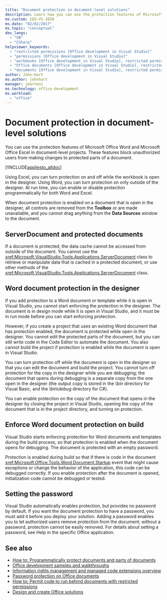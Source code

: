 ```yaml
---
title: "Document protection in document-level solutions"
description: Learn how you can use the protection features of Microsoft Office Word and Microsoft Office Excel in document-level projects.
ms.custom: SEO-VS-2020
ms.date: "02/02/2017"
ms.topic: "conceptual"
dev_langs:
  - "VB"
  - "CSharp"
helpviewer_keywords:
  - "restricted permissions [Office development in Visual Studio]"
  - "permissions [Office development in Visual Studio]"
  - "workbooks [Office development in Visual Studio], restricted permissions"
  - "Office documents [Office development in Visual Studio], restricted permissions"
  - "documents [Office development in Visual Studio], restricted permissions"
author: John-Hart
ms.author: johnhart
manager: jmartens
ms.technology: office-development
ms.workload:
  - "office"
---
```

# Document protection in document-level solutions
  You can use the protection features of Microsoft Office Word and Microsoft Office Excel in document-level projects. These features block unauthorized users from making changes to protected parts of a document.

 [!INCLUDE[appliesto_alldoc](../vsto/includes/appliesto-alldoc-md.md)]

 Using Excel, you can turn protection on and off while the workbook is open in the designer. Using Word, you can turn protection on only outside of the designer. At run time, you can enable or disable protection programmatically for both Word and Excel.

 When document protection is enabled on a document that is open in the designer, all controls are removed from the **Toolbox** or are made unavailable, and you cannot drag anything from the **Data Sources** window to the document.

## ServerDocument and protected documents
 If a document is protected, the data cache cannot be accessed from outside of the document. You cannot use the <xref:Microsoft.VisualStudio.Tools.Applications.ServerDocument> class to retrieve or manipulate data that is cached in a protected document, or use other methods of the <xref:Microsoft.VisualStudio.Tools.Applications.ServerDocument> class.

## Word document protection in the designer
 If you add protection to a Word document or template while it is open in Visual Studio, you cannot start enforcing the protection in the designer. The document is in design mode while it is open in Visual Studio, and it must be in run mode before you can start enforcing protection.

 However, if you create a project that uses an existing Word document that has protection enabled, the document is protected while open in the designer. You cannot edit the protected parts of the document, but you can still write code in the Code Editor to automate the document. You also cannot build the project if protection is enabled while the document is open in Visual Studio.

 You can turn protection off while the document is open in the designer so that you can edit the document and build the project. You cannot turn off protection for the copy in the designer while you are debugging; the document that opens during debugging is a separate copy from the one open in the designer (the output copy is stored in the *\bin* directory for Visual Basic, and the *\bin\debug* directory for C#).

 You can enable protection on the copy of the document that opens in the designer by closing the project in Visual Studio, opening the copy of the document that is in the project directory, and turning on protection.

## Enforce Word document protection on build
 Visual Studio starts enforcing protection for Word documents and templates during the build process, so that protection is enabled when the document opens for debugging. The document is protected with an empty password.

 Protection is enabled during build so that if there is code in the document <xref:Microsoft.Office.Tools.Word.Document.Startup> event that might cause exceptions or change the behavior of the application, this code can be debugged correctly. If you enable protection after the document is opened, initialization code cannot be debugged or tested.

## Setting the password
 Visual Studio automatically enables protection, but provides no password by default. If you want the document protection to have a password, you must add it before you deploy your solution. Adding a password enables you to let authorized users remove protection from the document; without a password, protection cannot be easily removed. For details about setting a password, see Help in the specific Office application.

## See also
- [How to: Programmatically protect documents and parts of documents](../vsto/how-to-programmatically-protect-documents-and-parts-of-documents.md)
- [Office development samples and walkthroughs](../vsto/office-development-samples-and-walkthroughs.md)
- [Information rights management and managed code extensions overview](../vsto/information-rights-management-and-managed-code-extensions-overview.md)
- [Password protection on Office documents](../vsto/password-protection-on-office-documents.md)
- [How to: Permit code to run behind documents with restricted permissions](../vsto/how-to-permit-code-to-run-behind-documents-with-restricted-permissions.md)
- [Design and create Office solutions](../vsto/designing-and-creating-office-solutions.md)
